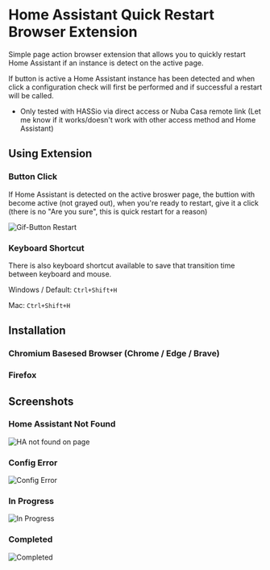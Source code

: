 # Home Assistant Quick Restart Browser Extension
Simple page action browser extension that allows you to quickly restart Home Assistant if an instance is detect on the active page.

If button is active a Home Assistant instance has been detected and when click a configuration check will first be performed and if successful a restart will be called.

- Only tested with HASSio via direct access or Nuba Casa remote link (Let me know if it works/doesn't work with other access method and Home Assistant)

## Using Extension

### Button Click

If Home Assistant is detected on the active broswer page, the buttion with become active (not grayed out), when you're ready to restart, give it a click (there is no "Are you sure", this is quick restart for a reason)

![Gif-Button Restart](https://github.com/warwickofthegh/Browser-Extension-Home-Assistant-Quick-Restart/blob/master/screenshots/gif-buttonclick.gif)

### Keyboard Shortcut

There is also keyboard shortcut available to save that transition time between keyboard and mouse.

Windows / Default: `Ctrl+Shift+H`

Mac: `Ctrl+Shift+H`

## Installation

### Chromium Basesed Browser (Chrome / Edge / Brave)

### Firefox

## Screenshots

### Home Assistant Not Found
![HA not found on page](https://github.com/warwickofthegh/Browser-Extension-Home-Assistant-Quick-Restart/blob/master/screenshots/screenshot-nothapage.png)

### Config Error

![Config Error](https://github.com/warwickofthegh/Browser-Extension-Home-Assistant-Quick-Restart/blob/master/screenshots/screenshot-configerror.png)

### In Progress

![In Progress](https://github.com/warwickofthegh/Browser-Extension-Home-Assistant-Quick-Restart/blob/master/screenshots/screenshot-inprogress.png)

### Completed

![Completed](https://github.com/warwickofthegh/Browser-Extension-Home-Assistant-Quick-Restart/blob/master/screenshots/screenshot-completed.png)

